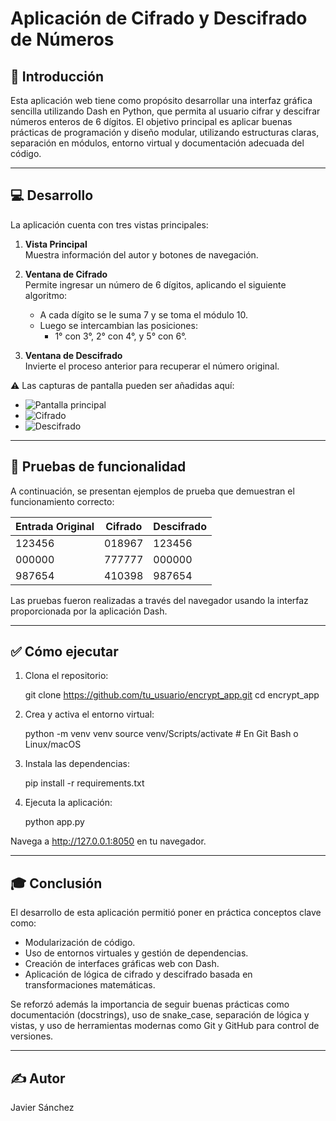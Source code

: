 # Aplicación de Cifrado y Descifrado de Números

## 📌 Introducción

Esta aplicación web tiene como propósito desarrollar una interfaz gráfica sencilla utilizando Dash en Python, que permita al usuario cifrar y descifrar números enteros de 6 dígitos. El objetivo principal es aplicar buenas prácticas de programación y diseño modular, utilizando estructuras claras, separación en módulos, entorno virtual y documentación adecuada del código.

---

## 💻 Desarrollo

La aplicación cuenta con tres vistas principales:

1. **Vista Principal**  
   Muestra información del autor y botones de navegación.

2. **Ventana de Cifrado**  
   Permite ingresar un número de 6 dígitos, aplicando el siguiente algoritmo:
   - A cada dígito se le suma 7 y se toma el módulo 10.
   - Luego se intercambian las posiciones:
     - 1° con 3°, 2° con 4°, y 5° con 6°.

3. **Ventana de Descifrado**  
   Invierte el proceso anterior para recuperar el número original.

⚠️ Las capturas de pantalla pueden ser añadidas aquí:
- ![Pantalla principal](./screenshots/main_view.png)
- ![Cifrado](./screenshots/encrypt_view.png)
- ![Descifrado](./screenshots/decrypt_view.png)

---

## 🧪 Pruebas de funcionalidad

A continuación, se presentan ejemplos de prueba que demuestran el funcionamiento correcto:

| Entrada Original | Cifrado | Descifrado |
|------------------|---------|------------|
| 123456           | 018967  | 123456     |
| 000000           | 777777  | 000000     |
| 987654           | 410398  | 987654     |

Las pruebas fueron realizadas a través del navegador usando la interfaz proporcionada por la aplicación Dash.

---

## ✅ Cómo ejecutar

1. Clona el repositorio:

    git clone https://github.com/tu_usuario/encrypt_app.git
    cd encrypt_app

2. Crea y activa el entorno virtual:

    python -m venv venv
    source venv/Scripts/activate  # En Git Bash o Linux/macOS

3. Instala las dependencias:

    pip install -r requirements.txt

4. Ejecuta la aplicación:

    python app.py

Navega a http://127.0.0.1:8050 en tu navegador.

---

## 🎓 Conclusión

El desarrollo de esta aplicación permitió poner en práctica conceptos clave como:
- Modularización de código.
- Uso de entornos virtuales y gestión de dependencias.
- Creación de interfaces gráficas web con Dash.
- Aplicación de lógica de cifrado y descifrado basada en transformaciones matemáticas.

Se reforzó además la importancia de seguir buenas prácticas como documentación (docstrings), uso de snake_case, separación de lógica y vistas, y uso de herramientas modernas como Git y GitHub para control de versiones.

---

## ✍️ Autor

Javier Sánchez  
